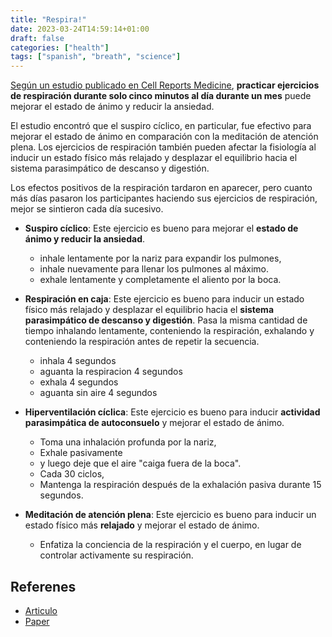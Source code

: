 ```yaml
---
title: "Respira!"
date: 2023-03-24T14:59:14+01:00
draft: false
categories: ["health"]
tags: ["spanish", "breath", "science"]
---
```



[Según un estudio publicado en Cell Reports Medicine][art], **practicar
ejercicios de respiración durante solo cinco minutos al día durante un mes**
puede mejorar el estado de ánimo y reducir la ansiedad.

El estudio encontró que el suspiro cíclico, en particular, fue efectivo para
mejorar el estado de ánimo en comparación con la meditación de atención plena.
Los ejercicios de respiración también pueden afectar la fisiología al inducir
un estado físico más relajado y desplazar el equilibrio hacia el sistema
parasimpático de descanso y digestión.

Los efectos positivos de la respiración tardaron en aparecer, pero cuanto más
días pasaron los participantes haciendo sus ejercicios de respiración, mejor se
sintieron cada día sucesivo.

- **Suspiro cíclico**: Este ejercicio es bueno para mejorar el **estado de
ánimo y reducir la ansiedad**.
  - inhale lentamente por la nariz para expandir los pulmones,
  - inhale nuevamente para llenar los pulmones al máximo.
  - exhale lentamente y completamente el aliento por la boca.

- **Respiración en caja**: Este ejercicio es bueno para inducir un estado
físico más relajado y desplazar el equilibrio hacia el **sistema parasimpático
de descanso y digestión**. Pasa la misma cantidad de tiempo inhalando
lentamente, conteniendo la respiración, exhalando y conteniendo la respiración
antes de repetir la secuencia.
  - inhala 4 segundos
  - aguanta la respiracion 4 segundos
  - exhala 4 segundos
  - aguanta sin aire 4 segundos

- **Hiperventilación cíclica**: Este ejercicio es bueno para inducir
**actividad parasimpática de autoconsuelo** y mejorar el estado de ánimo.
  - Toma una inhalación profunda por la nariz,
  - Exhale pasivamente
  - y luego deje que el aire "caiga fuera de la boca".
  - Cada 30 ciclos,
  - Mantenga la respiración después de la exhalación pasiva durante 15 segundos.

- **Meditación de atención plena**: Este ejercicio es bueno para inducir un
estado físico más **relajado** y mejorar el estado de ánimo.
  - Enfatiza la conciencia de la respiración y el cuerpo, en lugar de controlar
  activamente su respiración.


## Referenes

- [Articulo][art]
- [Paper][paper]

[art]: https://www.washingtonpost.com/wellness/2023/03/16/breathing-exercises-mood-anxiety-brain/
[paper]: https://www.cell.com/cell-reports-medicine/fulltext/S2666-3791(22)00474-8?_returnURL=https%3A%2F%2Flinkinghub.elsevier.com%2Fretrieve%2Fpii%2FS2666379122004748%3Fshowall%3Dtrue
